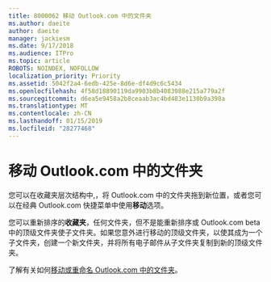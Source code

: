 ```yaml
---
title: 8000062 移动 Outlook.com 中的文件夹
ms.author: daeite
author: daeite
manager: jackiesm
ms.date: 9/17/2018
ms.audience: ITPro
ms.topic: article
ROBOTS: NOINDEX, NOFOLLOW
localization_priority: Priority
ms.assetid: 5042f2a4-6edb-425e-8d6e-df4d9c6c5434
ms.openlocfilehash: 4f58d18890119da9903b8b4083988e215a779a2f
ms.sourcegitcommit: d6ea5e9458a2b8ceaab3ac4bd483e1130b9a398a
ms.translationtype: MT
ms.contentlocale: zh-CN
ms.lasthandoff: 01/15/2019
ms.locfileid: "28277468"
---
```

# <a name="moving-a-folder-in-outlookcom"></a>移动 Outlook.com 中的文件夹

您可以在收藏夹层次结构中,，将 Outlook.com 中的文件夹拖到新位置，或者您可以在经典 Outlook.com 快捷菜单中使用**移动**选项。 
  
您可以重新排序的**收藏夹**，任何文件夹，但不是能重新排序或 Outlook.com beta 中的顶级文件夹使子文件夹。如果您意外进行移动的顶级文件夹，以使其成为一个子文件夹，创建一个新文件夹，并将所有电子邮件从子文件夹复制到新的顶级文件夹。 
  
了解有关如何[移动或重命名 Outlook.com 中的文件夹](https://support.office.com/article/c9c66fed-8a7c-426a-afc6-0d46a72080fb)。
  

